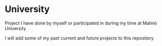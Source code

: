 # University
Project I have done by myself or participated in during my time at Malmö University

I will add some of my past current and future projects to this repository
